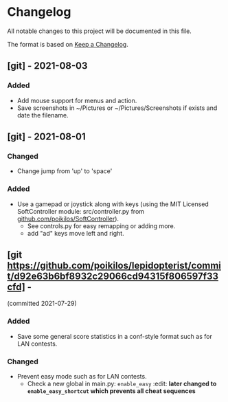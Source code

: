 # Changelog
All notable changes to this project will be documented in this file.

The format is based on [Keep a Changelog](https://keepachangelog.com/en/1.0.0/).

## [git] - 2021-08-03
### Added
- Add mouse support for menus and action.
- Save screenshots in ~/Pictures or ~/Pictures/Screenshots if exists and date the filename.

## [git] - 2021-08-01
### Changed
- Change jump from 'up' to 'space'

### Added
- Use a gamepad or joystick along with keys (using the MIT Licensed SoftController module: src/controller.py from [github.com/poikilos/SoftController](https://github.com/poikilos/SoftController)).
  - See controls.py for easy remapping or adding more.
  - add "ad" keys move left and right.


## [git https://github.com/poikilos/lepidopterist/commit/d92e63b6bf8932c29066cd94315f806597f33cfd] -
(committed 2021-07-29)
### Added
- Save some general score statistics in a conf-style format such as for LAN contests.

### Changed
- Prevent easy mode such as for LAN contests.
  - Check a new global in main.py: `enable_easy` :edit: **later changed to `enable_easy_shortcut` which prevents all cheat sequences**
